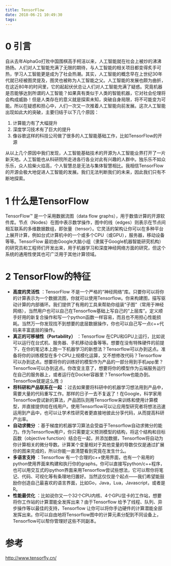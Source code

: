 ```yaml
---
title: TensorFlow
date: 2018-06-21 10:49:30
tags:
---
```

# 0 引言
自从去年AlphaGo打败中国围棋高手柯洁以来，人工智能就在社会上被炒的沸沸扬扬。人们对人工智能充满了无限的期待，与人工智能的相关项目都变得炙手可热，学习人工智能更是成为了社会热潮。其实，人工智能的概念早在上世纪30年代就已经被图灵提及，图灵也被称为人工智能之父。人工智能的发展也颇为曲折，在这近80年的时间里，它的起起伏伏总让人们对人工智能充满了疑惑。究竟机器是否能够达到所谓的人工智能？如果真有类似于人类的智能机器，它对社会伦理将会构成威胁！但是人类存在的意义就是探索未知，突破自身局限，将不可能变为可能。所以在疑惑和担心中，人们一次又一次推着人工智能向前发展。这次人工智能出现如此大的突破，主要归结于以下几个原因：  

1.  计算能力有了大幅提升
2. 深度学习技术有了巨大的提升
3. 像谷歌这样的科技公司做了很多的人工智能基础工作，比如TensorFlow的开源  

从以上几个原因中我们发现，人工智能基础技术的开源为人工智能业界打开了一片新天地。人工智能也从科研院所走进各行各业对此有兴趣的人群中。独乐乐不如众乐乐，众人拾柴火焰高，个人智慧总是无法与集体智慧相比。我相信TensorFlow的开源会极大地促进人工智能的发展。我们无法判断我们的未来，因此我们只有不断地探索。

# 1 什么是TensorFlow
TensorFlow™ 是一个采用数据流图（data flow graphs），用于数值计算的开源软件库。节点（Nodes）在图中表示数学操作，图中的线（edges）则表示在节点间相互联系的多维数据数组，即张量（tensor）。它灵活的架构让你可以在多种平台上展开计算，例如台式计算机中的一个或多个CPU（或GPU），服务器，移动设备等等。TensorFlow 最初由Google大脑小组（隶属于Google机器智能研究机构）的研究员和工程师们开发出来，用于机器学习和深度神经网络方面的研究，但这个系统的通用性使其也可广泛用于其他计算领域。

# 2 TensorFlow的特征


-  __高度的灵活性__ ：TensorFlow 不是一个严格的“神经网络”库。只要你可以将你的计算表示为一个数据流图，你就可以使用Tensorflow。你来构建图，描写驱动计算的内部循环。我们提供了有用的工具来帮助你组装“子图”（常用于神经网络），当然用户也可以自己在Tensorflow基础上写自己的“上层库”。定义顺手好用的新复合操作和写一个python函数一样容易，而且也不用担心性能损耗。当然万一你发现找不到想要的底层数据操作，你也可以自己写一点c++代码来丰富底层的操作。
-  __真正的可移植性（Portability）__ ：Tensorflow 在CPU和GPU上运行，比如说可以运行在台式机、服务器、手机移动设备等等。想要在没有特殊硬件的前提下，在你的笔记本上跑一下机器学习的新想法？Tensorflow可以办到这点。准备将你的训练模型在多个CPU上规模化运算，又不想修改代码？Tensorflow可以办到这点。想要将你的训练好的模型作为产品的一部分用到手机app里？Tensorflow可以办到这点。你改变主意了，想要将你的模型作为云端服务运行在自己的服务器上，或者运行在Docker容器里？Tensorfow也能办到。Tensorflow就是这么拽 :)
-  __将科研和产品联系在一起__ ：过去如果要将科研中的机器学习想法用到产品中，需要大量的代码重写工作。那样的日子一去不复返了！在Google，科学家用Tensorflow尝试新的算法，产品团队则用Tensorflow来训练和使用计算模型，并直接提供给在线用户。使用Tensorflow可以让应用型研究者将想法迅速运用到产品中，也可以让学术性研究者更直接地彼此分享代码，从而提高科研产出率。
-  __自动求微分__ ：基于梯度的机器学习算法会受益于Tensorflow自动求微分的能力。作为Tensorflow用户，你只需要定义预测模型的结构，将这个结构和目标函数（objective function）结合在一起，并添加数据，Tensorflow将自动为你计算相关的微分导数。计算某个变量相对于其他变量的导数仅仅是通过扩展你的图来完成的，所以你能一直清楚看到究竟在发生什么。
-  __多语言支持__ ：Tensorflow 有一个合理的c++使用界面，也有一个易用的python使用界面来构建和执行你的graphs。你可以直接写python/c++程序，也可以用交互式的ipython界面来用Tensorflow尝试些想法，它可以帮你将笔记、代码、可视化等有条理地归置好。当然这仅仅是个起点——我们希望能鼓励你创造自己最喜欢的语言界面，比如Go，Java，Lua，Javascript，或者是R。
-  __性能最优化__ ：比如说你又一个32个CPU内核、4个GPU显卡的工作站，想要将你工作站的计算潜能全发挥出来？由于Tensorflow 给予了线程、队列、异步操作等以最佳的支持，Tensorflow 让你可以将你手边硬件的计算潜能全部发挥出来。你可以自由地将Tensorflow图中的计算元素分配到不同设备上，Tensorflow可以帮你管理好这些不同副本。

# 参考
http://www.tensorfly.cn/

